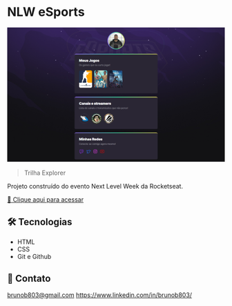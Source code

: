 # NLW eSports

![preview](./.github/preview.png)

> Trilha Explorer

Projeto construído do evento Next Level Week da Rocketseat.

[🔗 Clique aqui para acessar](https://brunob803.github.io/nlw-esports-explorer/)


## 🛠 Tecnologias

- HTML
- CSS
- Git e Github

## 📧  Contato

brunob803@gmail.com
https://www.linkedin.com/in/brunob803/
